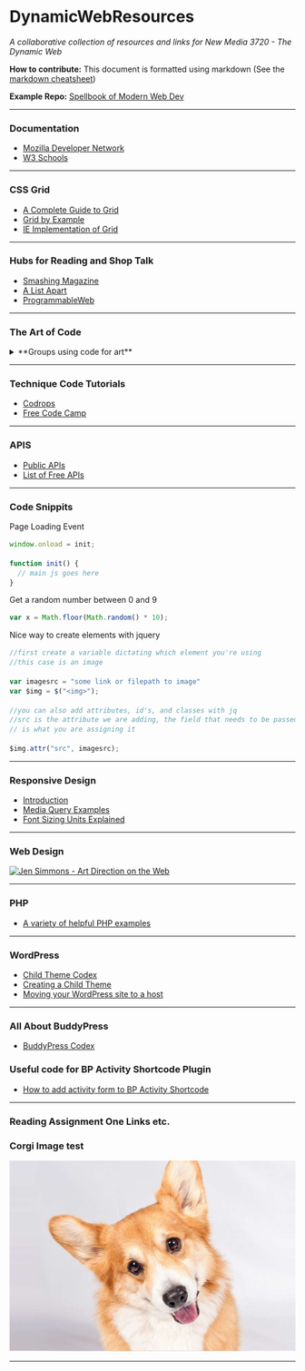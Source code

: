 # DynamicWebResources
<em>A collaborative collection of resources and links for New Media 3720 - The Dynamic Web</em>

<b>How to contribute:</b> This document is formatted using markdown (See the [markdown cheatsheet](https://github.com/adam-p/markdown-here/wiki/Markdown-Cheatsheet))

<b>Example Repo:</b> [Spellbook of Modern Web Dev](https://github.com/dexteryy/spellbook-of-modern-webdev)

*****

### Documentation
* [Mozilla Developer Network](https://developer.mozilla.org/en-US/)
* [W3 Schools](https://www.w3schools.com/)

*****

### CSS Grid
* [A Complete Guide to Grid ](https://css-tricks.com/snippets/css/complete-guide-grid/)
* [Grid by Example](https://gridbyexample.com/learn/)
* [IE Implementation of Grid](https://rachelandrew.co.uk/archives/2016/11/26/should-i-try-to-use-the-ie-implementation-of-css-grid-layout/)

*****

### Hubs for Reading and Shop Talk
* [Smashing Magazine](https://www.smashingmagazine.com/)
* [A List Apart](http://alistapart.com/)
* [ProgrammableWeb](https://www.programmableweb.com/)

*****

### The Art of Code
<details><summary>**Groups using code for art**</summary>

* Demoscene refers to a subculture of programmers that write graphical 'demos' entirely in code such as C#, C++, and even Basic. Big in Europe.


* [Pouet Demoscene Archive](http://www.pouet.net/)
* [Conspiracy - group](http://conspiracy.hu/)
* [Conspiracy - example video](https://www.youtube.com/watch?v=20vPbH6UWIc)
</details>

*****

### Technique Code Tutorials

* [Codrops](https://tympanus.net/codrops/category/tutorials/)
* [Free Code Camp](https://guide.freecodecamp.org/javascript/tutorials)

*****

### APIS

* [Public APIs](https://github.com/abhishekbanthia/Public-APIs)
* [List of Free APIs](https://github.com/toddmotto/public-apis) 

****

### Code Snippits

Page Loading Event
```javascript
window.onload = init;

function init() {
  // main js goes here
}
```

Get a random number between 0 and 9
```javascript
var x = Math.floor(Math.random() * 10);
```

Nice way to create elements with jquery
```javascript
//first create a variable dictating which element you're using
//this case is an image

var imagesrc = "some link or filepath to image"
var $img = $("<img>");

//you can also add attributes, id's, and classes with jq
//src is the attribute we are adding, the field that needs to be passed 
// is what you are assigning it

$img.attr("src", imagesrc);

```


*****

### Responsive Design
* [Introduction](https://www.w3schools.com/css/css_rwd_intro.asp)
* [Media Query Examples](https://www.w3schools.com/css/css3_mediaqueries_ex.asp)
* [Font Sizing Units Explained](https://medium.com/@madhum86/css-font-sizing-pixels-vs-em-vs-rem-vs-percent-vs-viewport-units-b1485716afe7)

*****

### Web Design
[![Jen Simmons - Art Direction on the Web](http://img.youtube.com/vi/5Z7lSSMwRgo/0.jpg)](http://www.youtube.com/watch?v=5Z7lSSMwRgo)

*****

### PHP
* [A variety of helpful PHP examples](https://www.w3schools.com/php/php_examples.asp)

*****

### WordPress
* [Child Theme Codex](https://codex.wordpress.org/Child_Themes)
* [Creating a Child Theme](https://www.elegantthemes.com/blog/resources/wordpress-child-theme-tutorial)
* [Moving your WordPress site to a host](http://www.wpbeginner.com/wp-tutorials/how-to-move-wordpress-from-local-server-to-live-site/)

*****

### All About BuddyPress
* [BuddyPress Codex](https://codex.buddypress.org/)

### Useful code for BP Activity Shortcode Plugin
* [How to add activity form to BP Activity Shortcode](https://buddypress.org/support/topic/how-to-add-activity-form-to-bp-activity-shortcode/)

*****

### Reading Assignment One Links etc. 

### Corgi Image test
![Alt text](/img/pembroke-welsh-corgi-hero.jpg)

*****



